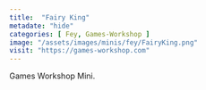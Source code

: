 ```yaml
---
title:  "Fairy King"
metadate: "hide"
categories: [ Fey, Games-Workshop ]
image: "/assets/images/minis/fey/FairyKing.png"
visit: "https://games-workshop.com"
---
```

Games Workshop Mini.